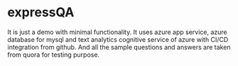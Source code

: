 # expressQA

It is just a demo with minimal functionality.
It uses azure app service, azure database for mysql and text analytics cognitive service of azure with CI/CD integration from github.
And all the sample questions and answers are taken from quora for testing purpose.

